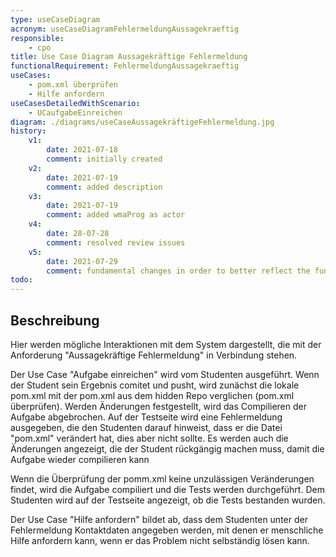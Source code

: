 ```yaml
---
type: useCaseDiagram
acronym: useCaseDiagramFehlermeldungAussagekraeftig
responsible: 
    - cpo
title: Use Case Diagram Aussagekräftige Fehlermeldung
functionalRequirement: FehlermeldungAussagekraeftig
useCases:
    - pom.xml überprüfen
    - Hilfe anfordern 
useCasesDetailedWithScenario:
    - UCaufgabeEinreichen
diagram: ./diagrams/useCaseAussagekräftigeFehlermeldung.jpg
history:
    v1:
        date: 2021-07-18
        comment: initially created
    v2:
        date: 2021-07-19
        comment: added description
    v3:
        date: 2021-07-19
        comment: added wmaProg as actor 
    v4: 
        date: 28-07-28
        comment: resolved review issues
    v5:
        date: 2021-07-29
        comment: fundamental changes in order to better reflect the functional requirement
todo: 
---
```


## Beschreibung

Hier werden mögliche Interaktionen mit dem System dargestellt, die mit der Anforderung "Aussagekräftige Fehlermeldung"
in Verbindung stehen. 

Der Use Case "Aufgabe einreichen" wird vom Studenten ausgeführt. Wenn der Student sein Ergebnis comitet und pusht,
wird zunächst die lokale pom.xml mit der pom.xml aus dem hidden Repo verglichen (pom.xml überprüfen). Werden Änderungen 
festgestellt, wird das Compilieren der Aufgabe abgebrochen. Auf der Testseite wird eine Fehlermeldung ausgegeben, die den
Studenten darauf hinweist, dass er die Datei "pom.xml" verändert hat, dies aber nicht sollte. Es werden auch die Änderungen
angezeigt, die der Student rückgängig machen muss, damit die Aufgabe wieder compilieren kann

Wenn die Überprüfung der pomm.xml keine unzulässigen Veränderungen findet, wird die Aufgabe compiliert und die Tests
werden durchgeführt. Dem Studenten wird auf der Testseite angezeigt, ob die Tests bestanden wurden.

 Der Use Case "Hilfe anfordern" bildet ab, dass dem Studenten unter der Fehlermeldung Kontaktdaten angegeben werden, mit
 denen er menschliche Hilfe anfordern kann, wenn er das Problem nicht selbständig lösen kann.

